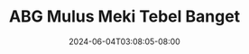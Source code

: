 --- 
title: "ABG Mulus Meki Tebel Banget"
description: "download bokeh ABG Mulus Meki Tebel Banget ig    "
date: 2024-06-04T03:08:05-08:00
file_code: "i0omzvoyz1vx"
draft: false
cover: "4e0uyopj8objswhb.jpg"
tags: ["ABG", "Mulus", "Meki", "Tebel", "Banget", "bokep-indo", "bokep-viral", "bokep-ig"]
length: 512
fld_id: "1413979"
foldername: "adik kakak ewe manja"
categories: ["adik kakak ewe manja"]
views: 50
---